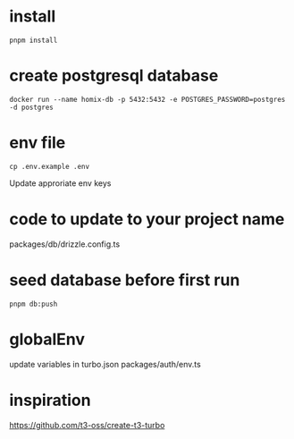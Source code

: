 # install
```
pnpm install
```

# create postgresql database
```
docker run --name homix-db -p 5432:5432 -e POSTGRES_PASSWORD=postgres -d postgres
```

# env file
```
cp .env.example .env
```
Update approriate env keys

# code to update to your project name
packages/db/drizzle.config.ts


# seed database before first run
```
pnpm db:push
```

# globalEnv
update variables in turbo.json
packages/auth/env.ts

# inspiration
https://github.com/t3-oss/create-t3-turbo